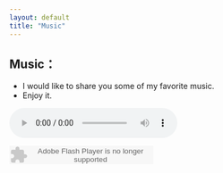 ```yaml
---
layout: default
title: "Music"
---
```


## Music：

* I would like to share you some of my favorite music.
* Enjoy it.

<audio controls>
  <source src="my_music/John_Mayer_Waiting_On_the_World_to_Change.mp3" type="audio/mpeg">
  Your browser does not support the audio element.
</audio>

<embed src="http://www.xiami.com/widget/0_3515679/singlePlayer.swf" type="application/x-shockwave-flash" width="257" height="33" wmode="transparent"></embed>

